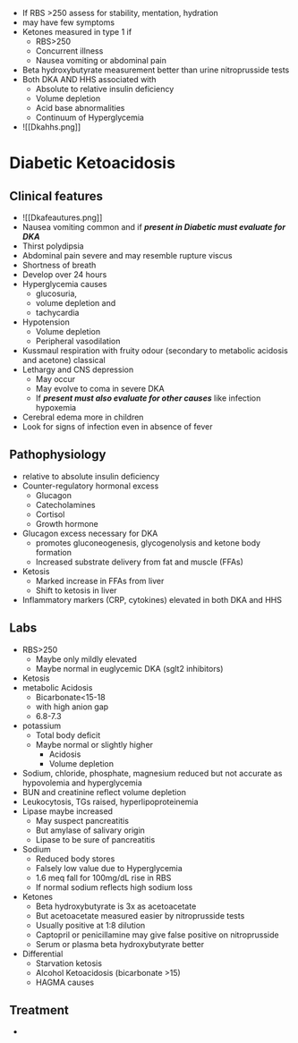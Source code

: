- If RBS >250 assess for stability, mentation, hydration
- may have few symptoms
- Ketones measured in type 1 if 
	- RBS>250 
	- Concurrent illness
	- Nausea vomiting or abdominal pain
- Beta hydroxybutyrate measurement better than urine nitroprusside tests 
- Both DKA AND HHS associated with 
	- Absolute to relative insulin deficiency
	- Volume depletion 
	- Acid base abnormalities
	- Continuum of Hyperglycemia
- ![[Dkahhs.png]]
# Diabetic Ketoacidosis
## Clinical features
- ![[Dkafeautures.png]]
- Nausea vomiting common and if ***present in Diabetic must evaluate for DKA***
- Thirst polydipsia 
- Abdominal pain severe and may resemble rupture viscus 
- Shortness of breath
- Develop over 24 hours 
- Hyperglycemia causes 
	- glucosuria, 
	- volume depletion and 
	- tachycardia
- Hypotension
	- Volume depletion
	- Peripheral vasodilation
- Kussmaul respiration with fruity odour (secondary to metabolic acidosis and acetone) classical 
- Lethargy and CNS depression
	- May occur
	- May evolve to coma in severe DKA
	- If ***present must also evaluate for other causes*** like infection hypoxemia
- Cerebral edema more in children
- Look for signs of infection even in absence of fever 
## Pathophysiology
- relative to absolute insulin deficiency
- Counter-regulatory hormonal excess 
	- Glucagon
	- Catecholamines
	- Cortisol
	- Growth hormone
- Glucagon excess necessary for DKA
	- promotes gluconeogenesis, glycogenolysis and ketone body formation
	- Increased substrate delivery from fat and muscle  (FFAs)
- Ketosis
	- Marked increase in FFAs from liver 
	- Shift to ketosis in liver 
- Inflammatory markers (CRP, cytokines) elevated in both DKA and HHS
## Labs 
- RBS>250 
	- Maybe only mildly elevated
	- Maybe normal in euglycemic DKA (sglt2 inhibitors)
- Ketosis 
- metabolic Acidosis
	- Bicarbonate<15-18
	- with high anion gap
	- 6.8-7.3  
- potassium
	- Total body deficit 
	- Maybe normal or slightly higher
		- Acidosis
		- Volume depletion
- Sodium, chloride, phosphate, magnesium reduced but not accurate as hypovolemia and hyperglycemia
- BUN and creatinine reflect volume depletion
- Leukocytosis, TGs raised, hyperlipoproteinemia 
- Lipase maybe increased
	- May suspect pancreatitis
	- But amylase of salivary origin
	- Lipase to be sure of pancreatitis 
- Sodium
	- Reduced body stores 
	- Falsely low value due to Hyperglycemia
	- 1.6 meq fall for 100mg/dL rise in RBS
	- If normal sodium reflects high sodium loss 
- Ketones 
	- Beta hydroxybutyrate is 3x as acetoacetate
	- But acetoacetate measured easier by nitroprusside tests 
	- Usually positive at 1:8 dilution
	- Captopril or penicillamine may give false positive on nitroprusside
	- Serum or plasma beta hydroxybutyrate better
- Differential
	- Starvation ketosis 
	- Alcohol Ketoacidosis (bicarbonate >15) 
	- HAGMA causes 
## Treatment
- 